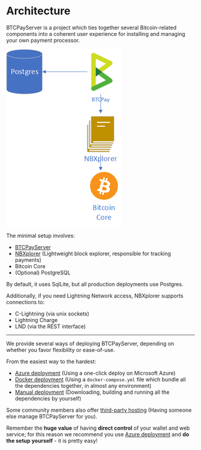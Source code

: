 # Architecture

BTCPayServer is a project which ties together several Bitcoin-related components into a coherent user experience for installing and managing your own payment processor.

![Architecture](img/Architecture.png)

The minimal setup involves:

* [BTCPayServer](https://github.com/btcpayserver/btcpayserver)
* [NBXplorer](https://github.com/dgarage/NBXplorer) (Lightweight block explorer, responsible for tracking payments)
* Bitcoin Core
* (Optional) PostgreSQL

By default, it uses SqlLite, but all production deployments use Postgres.

Additionally, if you need Lightning Network access, NBXplorer supports connections to:

* C-Lightning (via unix sockets)
* Lightning Charge
* LND (via the REST interface)

---

We provide several ways of deploying BTCPayServer, depending on whether you favor flexibility or ease-of-use.

From the easiest way to the hardest:

* [Azure deployment](AzureDeployment.md) (Using a one-click deploy on Microsoft Azure)
* [Docker deployment](DockerDeployment.md) (Using a `docker-compose.yml` file which bundle all the dependencies together, in almost any environment)
* [Manual deployment](ManualDeployment.md) (Downloading, building and running all the dependencies by yourself)

Some community members also offer [third-party hosting](ThirdPartyHosting.md) (Having someone else manage BTCPayServer for you).

Remember the **huge value** of having **direct control** of your wallet and web service; for this reason we recommend you use [Azure deployment](AzureDeployment.md) and **do the setup yourself** - it is pretty easy!
